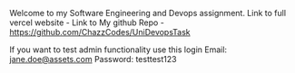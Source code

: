 Welcome to my Software Engineering and Devops assignment.
Link to full vercel website - 
Link to My github Repo - https://github.com/ChazzCodes/UniDevopsTask

If you want to test admin functionality use this login
Email: jane.doe@assets.com
Password: testtest123